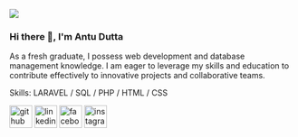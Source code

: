 ![](https://scontent.fcgp7-1.fna.fbcdn.net/v/t39.30808-1/420015625_1608423993228246_3850079373427201857_n.jpg?stp=dst-jpg_p200x200&_nc_cat=106&ccb=1-7&_nc_sid=5f2048&_nc_eui2=AeEX793N3MLYt5MqMM_hzFAl5xy0Ll1wjE7nHLQuXXCMTixWZJ4KrcD7IGsNK_bk8TzFhy7wjtXlzt-KvXN61HKg&_nc_ohc=42fWUdaNvyMQ7kNvgHkqlLN&_nc_ht=scontent.fcgp7-1.fna&oh=00_AYCcgXV4Slj1Gu6rGBtZ2ZvYo__B2jkWxR6GJLmAyrJbjg&oe=664D1B85)

### Hi there 👋, I'm Antu Dutta


As a fresh graduate, I possess web development and database management knowledge. I am eager to leverage my skills and education to contribute effectively to innovative projects and collaborative teams.

Skills: LARAVEL / SQL / PHP / HTML / CSS



[<img src='https://cdn.jsdelivr.net/npm/simple-icons@3.0.1/icons/github.svg' alt='github' height='40'>](https://github.com/https://github.com/LichtAD)  [<img src='https://cdn.jsdelivr.net/npm/simple-icons@3.0.1/icons/linkedin.svg' alt='linkedin' height='40'>](https://www.linkedin.com/in/https://www.linkedin.com/in/antu-dutta-ba4a26205//)  [<img src='https://cdn.jsdelivr.net/npm/simple-icons@3.0.1/icons/facebook.svg' alt='facebook' height='40'>](https://www.facebook.com/https://www.facebook.com/antu.ad.1)  [<img src='https://cdn.jsdelivr.net/npm/simple-icons@3.0.1/icons/instagram.svg' alt='instagram' height='40'>](https://www.instagram.com/https://www.instagram.com/_antu_dutta_//)  



